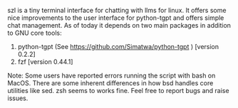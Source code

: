 szl is a tiny terminal interface for chatting with llms for linux. It offers some nice improvements to the user interface for python-tgpt and offers simple chat management. As of today it depends on two main packages in addition to GNU core tools:
1. python-tgpt (See https://github.com/Simatwa/python-tgpt ) [version 0.2.2]
2. fzf [version 0.44.1]

Note: Some users have reported errors running the script with bash on MacOS. There are some inherent differences in how bsd handles core utilities like sed. zsh seems to works fine. Feel free to report bugs and raise issues.
